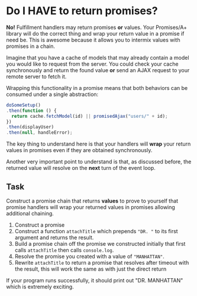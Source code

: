 # Do I HAVE to return promises?

**No!**  Fulfillment handlers may return promises **or** values.
Your Promises/A+ library will do the correct thing and wrap your
return value in a promise if need be.  This is awesome because
it allows you to intermix values with promises in a chain.

Imagine that you have a cache of models that may already contain
a model you would like to request from the server.  You could
check your cache synchronously and return the found value **or** send
an AJAX request to your remote server to fetch it.

Wrapping this functionality in a promise means that both behaviors
can be consumed under a single abstraction:

```js
doSomeSetup()
.then(function () {
  return cache.fetchModel(id) || promisedAjax("users/" + id);
})
.then(displayUser)
.then(null, handleError);
```

The key thing to understand here is that your handlers will **wrap**
your return values in promises even if they are obtained synchronously.

Another very important point to understand is that, as discussed
before, the returned value will resolve on the **next** turn of the event
loop.

## Task

Construct a promise chain that returns **values** to prove to yourself
that promise handlers will wrap your returned values in promises
allowing additional chaining.

1. Construct a promise
2. Construct a function `attachTitle` which prepends `"DR. "` to
   its first argument and returns the result.
3. Build a promise chain off the promise we constructed initially
   that first calls `attachTitle` then calls `console.log`.
4. Resolve the promise you created with a value of `"MANHATTAN"`.
5. Rewrite `attachTitle` to return a promise that resolves after timeout
   with the result, this will work the same as with just the direct return


If your program runs successfully, it should print out "DR. MANHATTAN"
which is extremely exciting.
